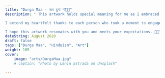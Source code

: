 ```yaml
---
title: "Durga Maa - जय दुर्गा माँ🙏🌼"
description: " This artwork holds special meaning for me as I embraced a unique and unfamiliar theme – crafting a depiction of Maa Durga. 🎨 With immense gratitude to my followers who offered suggestions and supported me throughout, I present this portrayal of the divine goddess. 🌟

I extend my heartfelt thanks to each person who took a moment to engage with my journey, liking and sharing their thoughts. Your unwavering support means the world to me! 🙏✨

I hope this artwork resonates with you and meets your expectations. 🌈🤗"
dateString: August 2020
draft: false
tags: ["Durga Maa", "Hinduism", "Art"]
weight: 105
cover:
    image: "arts/DurgaMaa.jpg"
    # caption: "Photo by Lenin Estrada on Unsplash"

---
```

